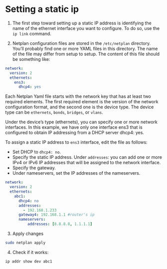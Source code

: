 # Setting a static ip


1. The first step toward setting up a static IP address is identifying the name of the ethernet interface you want to configure. To do so, use the `ip link` command.

2. Netplan configuration files are stored in the `/etc/netplan` directory. You’ll probably find one or more YAML files in this directory. The name of the file may differ from setup to setup. The content of this file should be something like:

```yml
network:
  version: 2
  ethernets:
    ens3:
      dhcp4: yes
```

Each Netplan Yaml file starts with the network key that has at least two required elements. The first required element is the version of the network configuration format, and the second one is the device type. The device type can be `ethernets`, `bonds`, `bridges`, or `vlans`.


Under the device’s type (ethernets), you can specify one or more network interfaces. In this example, we have only one interface ens3 that is configured to obtain IP addressing from a DHCP server dhcp4: yes.

To assign a static IP address to `ens3` interface, edit the file as follows:

* Set DHCP to `dhcp4: no`.
* Specify the static IP address. Under `addresses`: you can add one or more IPv4 or IPv6 IP addresses that will be assigned to the network interface.
* Specify the gateway.
* Under nameservers, set the IP addresses of the nameservers.


```yaml
network:
  version: 2
  ethernets:
    abc1:
      dhcp4: no
      addresses:
        - 192.168.1.233
      gateway4: 192.168.1.1 #router's ip
      nameservers:
          addresses: [8.8.8.8, 1.1.1.1]
```

3. Apply changes

```bash
sudo netplan apply
```

4. Check if it works:

```bash
ip addr show dev abc1
```